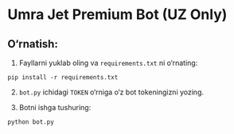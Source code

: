 # Umra Jet Premium Bot (UZ Only)

## O‘rnatish:

1. Fayllarni yuklab oling va `requirements.txt` ni o‘rnating:
```
pip install -r requirements.txt
```

2. `bot.py` ichidagi `TOKEN` o‘rniga o‘z bot tokeningizni yozing.

3. Botni ishga tushuring:
```
python bot.py
```
